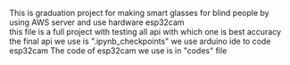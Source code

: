 This is graduation project for making smart glasses for blind people by using AWS server and use hardware esp32cam  
this file is a full project with testing all api with which one is best accuracy 
the final api we use is ".ipynb_checkpoints" 
we use arduino ide to code esp32cam 
The code of esp32cam we use is in "codes" file 
